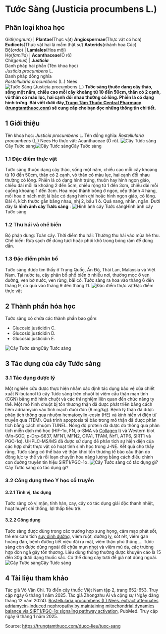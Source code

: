 # Tước Sàng (Justicia procumbens L.)

Phân loại khoa học  
---  
Giới(_regnum_) |  **Plantae**(Thực vật) **Angiospermae**(Thực vật có hoa) **Eudicots**(Thực vật hai lá mầm thật sự) **Asterids**(nhánh hoa Cúc)  
Bộ(_ordo_) | **Lamiales**(Hoa môi)  
Họ(_familia_) | **Acanthaceae**(Ô rô)  
Chi(_genus_) | **_Justicia_**  
Danh pháp hai phần (Tên khoa học)  
_Justicia procumbens_ L.  
Danh pháp đồng nghĩa  
_Rostellularia procumbens_ (L.) Nees  
![Tước Sàng \(Justicia procumbens L.\)](https://trungtamthuoc.com/images/others/cay-tuoc-sang-0-0270.jpg)
**Tước sàng thuộc dạng cây thảo, sống một năm, chiều cao mỗi cây khoảng từ 10 đến 50cm, thân có 2 cạnh, vỏ thân có màu lục, hai cạnh đối nhau thường có lông. Phiến lá có dạng hình trứng. Bài viết dưới đây,[Trung Tâm Thuốc Central Pharmacy](https://trungtamthuoc.com/ "Trung Tâm Thuốc Central Pharmacy") ([trungtamthuoc.com](https://trungtamthuoc.com/ "trungtamthuoc.com")) sẽ cung cấp cho bạn đọc những thông tin chi tiết.**
##  1 Giới thiệu
Tên khoa học: _Justicia procumbens_ L.
Tên đồng nghĩa: _Rostellularia procumbens_ (L.) Nees
Họ thực vật: Acanthaceae (Ô rô).
![Cây Tước sàng](https://trungtamthuoc.com/images/item/cay-tuoc-sang-6.jpg)Cây Tước sàng![Cây Tước sàng](https://trungtamthuoc.com/images/item/cay-tuoc-sang.jpg)Cây Tước sàng
### 1.1 Đặc điểm thực vật
Tước sàng thuộc dạng cây thảo, sống một năm, chiều cao mỗi cây khoảng từ 10 đến 50cm, thân có 2 cạnh, vỏ thân có màu lục, hai cạnh đối nhau thường có lông.
Phiến lá có dạng hình trứng, thuôn hay hình ngọn giáo, chiều dài mỗi lá khoảng 2 đến 5cm, chiều rộng từ 1 đến 3cm, chiều dài mỗi cuống khoảng 1 đến 3cm.
Hoa mọc thành bông ở ngọn, xếp thành 4 hàng, mỗi hoa ở nách một lá bắc có dạng hình chỉ hoặc hình ngọn giáo, có lông.
Đài 4, kích thước gần bằng nhau, nhị 2, bầu 1 ô.
Quả nang, nhẵn, ngắn.
Dưới đây là **hình ảnh cây Tước sàng** :
![Hình ảnh cây Tước sàng](https://trungtamthuoc.com/images/item/cay-tuoc-sang-1.jpg)Hình ảnh cây Tước sàng
### 1.2 Thu hái và chế biến
Bộ phận dùng: Toàn cây.
Thời điểm thu hái: Thường thu hái vào mùa hè thu.
Chế biến: Rửa sạch để dùng tươi hoặc phơi khô trong bóng râm để dùng dần.
### 1.3 Đặc điểm phân bố
Tước sàng được tìm thấy ở Trung Quốc, Ấn Độ, Thái Lan, Malaysia và Việt Nam. Tại nước ta, cây phân bố phổ biến ở nhiều nơi, thường mọc ở ven đường, ven bờ nước, ven rừng, bãi cỏ.
Tước sàng ra hoa vào tháng 6 đến tháng 9, có quả vào tháng 9 đến tháng 11.
![Đặc điểm thực vật](https://trungtamthuoc.com/images/item/cay-tuoc-sang-2.jpg)Đặc điểm thực vật
##  2 Thành phần hóa học
Tước sàng có chứa các thành phần bao gồm:
  * Glucosid justicidin C.
  * Glucosid justicidin D.
  * Glucosid justicidin E.

![Cây Tước sàng](https://trungtamthuoc.com/images/item/cay-tuoc-sang-3.jpg)Cây Tước sàng
##  3 Tác dụng của cây Tước sàng
### 3.1 Tác dụng dược lý
Một nghiên cứu được thực hiện nhằm xác định tác dụng bảo vệ của chiết xuất N-butanol từ cây Tước sàng trên chuột bị viêm cầu thận mạn tính (CGN) bằng mô hình chuột và các thí nghiệm liên quan đến chức năng ty thể. Một mô hình chuột bị tổn thương thận đã được phát triển bằng cách tiêm adriamycin vào tĩnh mạch đuôi đơn (9 mg/kg). Bệnh lý thận đã được phân tích thông qua nhuộm hematoxylin-eosin (HE) và kính hiển vi điện tử truyền qua (TEM). Quá trình apoptosis tế bào trong mô thận đã được phân tích bằng cách nhuộm TUNEL. Nồng độ protein đã được đo thông qua phân tích miễn dịch mô học (HIF-1α, FN, α-SMA và [Collagen](https://trungtamthuoc.com/hoat-chat/collagen "Collagen") I) và Western blot (Mn-SOD, p-Drp-S637, MFN1, MFN2, OPA1, TFAM, Nrf1, ATP6, SIRT1 và PGC-1α). UHPLC-MS/MS đã được sử dụng để phân tích sự hiện diện của các hợp chất thực vật có hoạt tính sinh học trong J-NE. Kết quả cho thấy rằng, Tước sàng có thể bảo vệ thận khỏi tổn thương tế bào cầu thận do động lực ty thể và rối loạn chuyển hóa năng lượng bằng cách điều chỉnh con đường truyền tín hiệu SIRT1/PGC-1α.
![Cây Tước sàng có tác dụng gì?](https://trungtamthuoc.com/images/item/cay-tuoc-sang-4.jpg)Cây Tước sàng có tác dụng gì?
### 3.2 Công dụng theo Y học cổ truyền
#### 3.2.1 Tính vị, tác dụng
Tước sàng có vị mặn, tính hàn, cay, cây có tác dụng giải độc thanh nhiệt, hoạt huyết chỉ thống, lợi thấp tiêu trệ.
#### 3.2.2 Công dụng
Tước sàng được dùng trong các trường hợp sưng họng, cảm mạo phát sốt, trẻ em cam tích [suy dinh dưỡng](https://trungtamthuoc.com/bai-viet/suy-dinh-duong-tre-em "suy dinh dưỡng"), viêm ruột, dưỡng lỵ, sốt rét, viêm gan hoàng đản, bệnh đường tiết niệu đái ra mật, viêm thận phù thũng,...
Tước sàng còn được dùng ngoài để chữa mụn [nhọt](https://trungtamthuoc.com/bai-viet/nhot "nhọt") và viêm mủ da, các trường hợp đòn ngã gây tổn thương. Liều dùng thông thường được khuyến cáo là 15 đến 30g dưới dạng thuốc sắc.
Có thể dùng cây tươi để giã nát dùng ngoài.
![Cây Tước sàng](https://trungtamthuoc.com/images/item/cay-tuoc-sang-5.jpg)Cây Tước sàng
##  4 Tài liệu tham khảo
Tác giả Võ Văn Chi. Từ điển cây thuốc Việt Nam tập 2, trang 652-653. Truy cập ngày 6 tháng 1 năm 2025.
Tác giả Zhongzhu Ai và cộng sự (Ngày đăng tháng 12 năm 2024). [Rostellularia procumbens (L) Nees. extract attenuates adriamycin-induced nephropathy by maintaining mitochondrial dynamics balance via SIRT1/PGC-1α signaling pathway activation](https://pubmed.ncbi.nlm.nih.gov/39733803/), PubMed. Truy cập ngày 6 tháng 1 năm 2025.


Source: https://trungtamthuoc.com/duoc-lieu/tuoc-sang